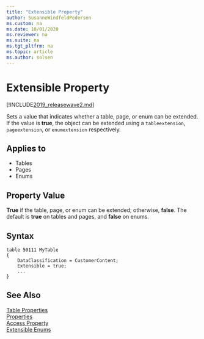```yaml
---
title: "Extensible Property"
author: SusanneWindfeldPedersen
ms.custom: na
ms.date: 10/01/2020
ms.reviewer: na
ms.suite: na
ms.tgt_pltfrm: na
ms.topic: article
ms.author: solsen
---
```


# Extensible Property

[!INCLUDE[2019_releasewave2.md](../../includes/2019_releasewave2.md)]

Sets a value that indicates whether a table, page, or enum can be extended. If the value is **true**, the object can be extended using a `tableextension`, `pageextension`, or `enumextension` respectively.

## Applies to  

- Tables
- Pages
- Enums

## Property Value  

**True** if the table, page, or enum can be extended; otherwise, **false**. The default is **true** on tables and pages, and **false** on enums.  

## Syntax

```AL
table 50111 MyTable
{
    DataClassification = CustomerContent;
    Extensible = true;
    ...
}
```

## See Also

[Table Properties](devenv-table-properties.md)  
[Properties](devenv-properties.md)  
[Access Property](devenv-access-property.md)  
[Extensible Enums](../devenv-extensible-enums.md)
